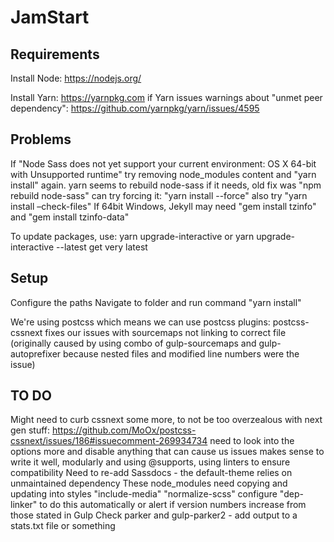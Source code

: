 # JamStart

## Requirements
Install Node:
https://nodejs.org/

Install Yarn:
https://yarnpkg.com
  if Yarn issues warnings about "unmet peer dependency":
  https://github.com/yarnpkg/yarn/issues/4595

## Problems
If "Node Sass does not yet support your current environment: OS X 64-bit with Unsupported runtime"
 try removing node_modules content and "yarn install" again.
 yarn seems to rebuild node-sass if it needs, old fix was "npm rebuild node-sass"
 can try forcing it: "yarn install --force"
 also try "yarn install –check-files"
If 64bit Windows, Jekyll may need "gem install tzinfo" and "gem install tzinfo-data"

To update packages, use:
yarn upgrade-interactive
or
yarn upgrade-interactive --latest
get very latest

## Setup
Configure the paths
Navigate to folder and run command "yarn install"

We're using postcss which means we can use postcss plugins:
postcss-cssnext fixes our issues with sourcemaps not linking to correct file
(originally caused by using combo of gulp-sourcemaps and gulp-autoprefixer because
nested files and modified line numbers were the issue)

## TO DO
Might need to curb cssnext some more, to not be too overzealous with next gen stuff:
 https://github.com/MoOx/postcss-cssnext/issues/186#issuecomment-269934734
 need to look into the options more and disable anything that can cause us issues
 makes sense to write it well, modularly and using @supports, using linters to ensure compatibility
Need to re-add Sassdocs - the default-theme relies on unmaintained dependency
These node_modules need copying and updating into styles "include-media" "normalize-scss"
 configure "dep-linker" to do this automatically or alert if version numbers increase from those stated in Gulp
Check parker and gulp-parker2 - add output to a stats.txt file or something
